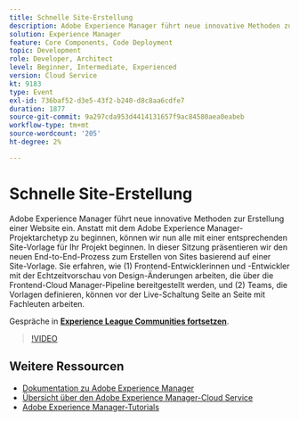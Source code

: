 ```yaml
---
title: Schnelle Site-Erstellung
description: Adobe Experience Manager führt neue innovative Methoden zur Erstellung einer Website ein. Anstatt mit dem Adobe Experience Manager-Projektarchetyp zu beginnen, können wir nun alle mit einer entsprechenden Site-Vorlage für Ihr Projekt beginnen. In dieser Sitzung präsentieren wir den neuen End-to-End-Prozess zum Erstellen von Sites basierend auf einer Site-Vorlage. Sie erfahren, wie (1) Frontend-Entwicklerinnen und -Entwickler mit der Echtzeitvorschau von Design-Änderungen arbeiten, die über die Frontend-Cloud Manager-Pipeline bereitgestellt werden, und (2) Teams, die Vorlagen definieren, können vor der Live-Schaltung Seite an Seite mit Fachleuten arbeiten.
solution: Experience Manager
feature: Core Components, Code Deployment
topic: Development
role: Developer, Architect
level: Beginner, Intermediate, Experienced
version: Cloud Service
kt: 9183
type: Event
exl-id: 736baf52-d3e5-43f2-b240-d8c8aa6cdfe7
duration: 1877
source-git-commit: 9a297cda953d4414131657f9ac84580aea0eabeb
workflow-type: tm+mt
source-wordcount: '205'
ht-degree: 2%

---
```


# Schnelle Site-Erstellung

Adobe Experience Manager führt neue innovative Methoden zur Erstellung einer Website ein. Anstatt mit dem Adobe Experience Manager-Projektarchetyp zu beginnen, können wir nun alle mit einer entsprechenden Site-Vorlage für Ihr Projekt beginnen. In dieser Sitzung präsentieren wir den neuen End-to-End-Prozess zum Erstellen von Sites basierend auf einer Site-Vorlage. Sie erfahren, wie (1) Frontend-Entwicklerinnen und -Entwickler mit der Echtzeitvorschau von Design-Änderungen arbeiten, die über die Frontend-Cloud Manager-Pipeline bereitgestellt werden, und (2) Teams, die Vorlagen definieren, können vor der Live-Schaltung Seite an Seite mit Fachleuten arbeiten.

Gespräche in **[Experience League Communities fortsetzen](https://adobe.ly/2Y4sJMf)**.

>[!VIDEO](https://video.tv.adobe.com/v/337721/?quality=12&learn=on&hidetitle=true)

## Weitere Ressourcen

- [Dokumentation zu Adobe Experience Manager](https://experienceleague.adobe.com/docs/experience-manager-cloud-service.html)
- [Übersicht über den Adobe Experience Manager-Cloud Service ](https://experienceleague.adobe.com/docs/experience-manager-cloud-service/overview/home.html)
- [Adobe Experience Manager-Tutorials](https://experienceleague.adobe.com/docs/experience-manager-tutorials.html)
